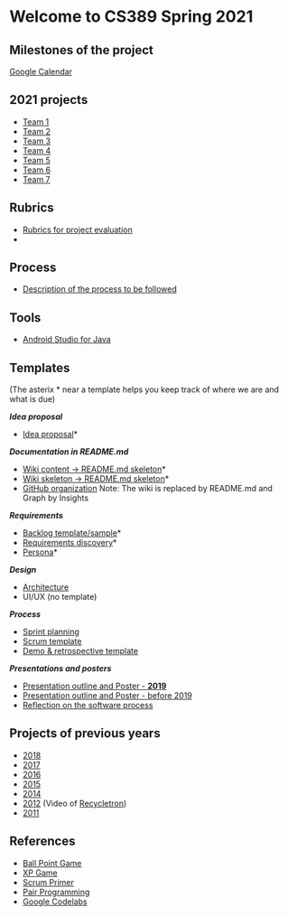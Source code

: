 # Welcome to CS389 Spring 2021

## Milestones of the project

[Google Calendar](https://calendar.google.com/calendar/u/0?cid=aXZoMmU3NjhzMjRkdGlxZWYwcXZvbzhxcjBAZ3JvdXAuY2FsZW5kYXIuZ29vZ2xlLmNvbQ)

<!---
<iframe src="https://calendar.google.com/calendar/embed?src=ivh2e768s24dtiqef0qvoo8qr0%40group.calendar.google.com&ctz=America%2FNew_York" style="border: 0" width="800" height="600" frameborder="0" scrolling="no"></iframe>
-->

## 2021 projects

* [Team 1](https://github.com/paceuniversity/cs389s2021team1)
* [Team 2](https://github.com/paceuniversity/cs389s2021team2)
* [Team 3](https://github.com/paceuniversity/cs389s2021team3)
* [Team 4](https://github.com/paceuniversity/cs389s2021team4)
* [Team 5](https://github.com/paceuniversity/cs389s2021team5)
* [Team 6](https://github.com/paceuniversity/cs389s2021team6)
* [Team 7](https://github.com/paceuniversity/cs389s2021team7)

## Rubrics

* [Rubrics for project evaluation](https://github.com/paceuniversity/cs3892021/blob/main/NEWEST%20CS389_Rubric_v5_May_2018_September_2020%20(1).xlsx)
* 
## Process

* [Description of the process to be followed](https://docs.google.com/document/d/1nplgnYpGackCWt7DxrdJrLnwzIhTQN1JC2BUoP71fwM/edit?usp=sharing)

## Tools

* [Android Studio for Java](https://developer.android.com/studio)

## Templates

(The asterix * near a template helps you keep track of where we are and what is due)

***Idea proposal***
* [Idea proposal](https://docs.google.com/document/d/1elyxLL2kO3cu2EkfldQDGuYJVIcBX8_a/edit)*

***Documentation in README.md***
* [Wiki content -> README.md skeleton](http://csis.pace.edu/~scharff/gsd2016/WikiTemplate2017.docx)*
* [Wiki skeleton -> README.md skeleton](https://github.com/paceuniversity/cs3892017/wiki/Team-Wiki-Skeleton)*
* [GitHub organization](http://csis.pace.edu/~scharff/gsd2016/GitHubOrganization2016.docx) Note: The wiki is replaced by README.md and Graph by Insights

***Requirements***
* [Backlog template/sample](https://docs.google.com/spreadsheets/d/1MyKivK6PZ1WnFGbhxCuuVY6fNfTHdzvYbMDZMuMH5GY/edit?usp=sharing)*
* [Requirements discovery](https://docs.google.com/document/d/1h2PEp1vj6_hAhrVrrfT9Tyqvng0rzk7ushrUGxn5Zp8/edit?usp=sharing)*
* [Persona](http://csis.pace.edu/~scharff/cs3892019/persona.pdf)*

***Design***
* [Architecture](http://csis.pace.edu/~scharff/cs3892018/architecture2018.docx)
* UI/UX (no template)

***Process***
* [Sprint planning](http://csis.pace.edu/~scharff/gsd2016/SprintPlanning2016.docx)
* [Scrum template](http://csis.pace.edu/~scharff/gsd2016/ScrumTemplate2016.docx)
* [Demo & retrospective template](http://csis.pace.edu/~scharff/gsd2016/Demo%20and%20Retrospective%20Template2016.docx)

***Presentations and posters***
* [Presentation outline and Poster - **2019**](http://csis.pace.edu/~scharff/cs3892019/presentationoutline2019.docx)
* [Presentation outline and Poster - before 2019](http://csis.pace.edu/~scharff/cs3892018/presentationoutline2108.docx)
* [Reflection on the software process](http://csis.pace.edu/~scharff/cs3892018/softwarereflection2018.docx)

## Projects of previous years

* [2018](https://github.com/paceuniversity/cs3892018/wiki)
* [2017](https://github.com/paceuniversity/cs3892017/wiki)
* [2016](https://github.com/paceuniversity/cs3892016/wiki)
* [2015](https://github.com/paceuniversity/cs3892015/wiki)
* [2014](https://github.com/paceuniversity/gsd2014/wiki)
* [2012](http://atlantis.seidenberg.pace.edu/wiki/gsd2012) (Video of [Recycletron](http://youtu.be/j7mAvdM-ph0))
* [2011](http://atlantis.seidenberg.pace.edu/wiki/gsd2011)

## References

* [Ball Point Game](https://scrumology.com/from-the-archives-the-ball-point-game/)
* [XP Game](http://www.agilebelgium.be/xpgame/)
* [Scrum Primer](http://www.scrumprimer.org/)
* [Pair Programming](https://collaboration.csc.ncsu.edu/laurie/Papers/Kindergarten.PDF)
* [Google Codelabs](https://codelabs.developers.google.com/)
